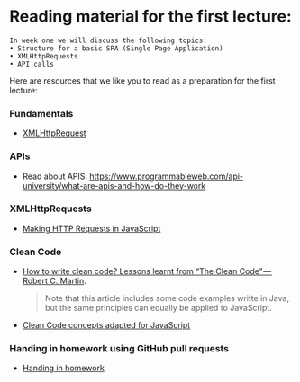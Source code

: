 # Reading material for the first lecture:

```
In week one we will discuss the following topics:
• Structure for a basic SPA (Single Page Application)
• XMLHttpRequests
• API calls
```

Here are resources that we like you to read as a preparation for the first lecture:

### Fundamentals

- [XMLHttpRequest](../../../../fundamentals/blob/master/fundamentals/XMLHttpRequest.md)

### APIs

- Read about APIS: https://www.programmableweb.com/api-university/what-are-apis-and-how-do-they-work

### XMLHttpRequests

- [Making HTTP Requests in JavaScript](https://www.kirupa.com/html5/making_http_requests_js.htm)

### Clean Code

- [How to write clean code? Lessons learnt from “The Clean Code” — Robert C. Martin](https://medium.com/mindorks/how-to-write-clean-code-lessons-learnt-from-the-clean-code-robert-c-martin-9ffc7aef870c).

  > Note that this article includes some code examples writte in Java, but the same principles can equally be applied to JavaScript.

- [Clean Code concepts adapted for JavaScript](https://github.com/ryanmcdermott/clean-code-javascript)

### Handing in homework using GitHub pull requests

- [Handing in homework](https://github.com/HackYourFuture/fundamentals/blob/master/fundamentals/homework_pr.md)
